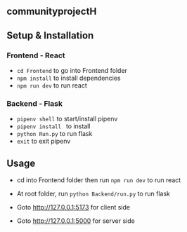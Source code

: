 ## communityprojectH

## Setup & Installation

### Frontend - React

- ```cd Frontend``` to go into Frontend folder
- ```npm install``` to install dependencies
- ```npm run dev``` to run react

### Backend - Flask

- ```pipenv shell``` to start/install pipenv
- ```pipenv install ``` to install
- ```python Run.py``` to run flask
- ```exit``` to exit pipenv

## Usage
- cd into Frontend folder then run ```npm run dev``` to run react
- At root folder, run ```python Backend/run.py``` to run flask

- Goto http://127.0.0.1:5173 for client side
- Goto http://127.0.0.1:5000 for server side
